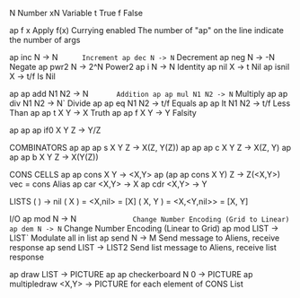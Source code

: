 ﻿N		Number
xN	Variable
t		True
f		False

ap f x	Apply f(x)
	Currying enabled
	The number of "ap" on the line indicate the number of args

ap inc N -> N`		Increment
ap dec N -> N`		Decrement
ap neg N -> -N  	Negate
ap pwr2 N -> 2^N 	Power2
ap i N -> N				Identity
ap nil X -> t			Nil
ap isnil X -> t/f Is Nil

ap ap add N1 N2 -> N`		Addition
ap ap mul N1 N2 -> N`		Multiply
ap ap div N1 N2 -> N`		Divide
ap ap eq N1 N2 -> t/f		Equals
ap ap lt N1 N2 -> t/f   Less Than
ap ap t X Y -> X				Truth
ap ap f X Y -> Y  			Falsity

ap ap ap if0 X Y Z -> Y/Z

COMBINATORS
ap ap ap s X Y Z -> X(Z, Y(Z))
ap ap ap c X Y Z -> X(Z, Y)
ap ap ap b X Y Z -> X(Y(Z))

CONS CELLS
ap ap cons X Y -> <X,Y>
ap (ap ap cons X Y) Z -> Z(<X,Y>)
vec = cons	Alias
ap car <X,Y> -> X
ap cdr <X,Y> -> Y

LISTS
( ) -> nil
( X ) = <X,nil> = [X]
( X, Y ) = <X,<Y,nil>> = [X, Y]

I/O
ap mod N -> N`				Change Number Encoding (Grid to Linear)
ap dem N -> N`				Change Number Encoding (Linear to Grid)
ap mod LIST -> LIST`	Modulate all in list
ap send N -> M  			Send message to Aliens, receive response
ap send LIST -> LIST2 Send list message to Aliens, receive list response

ap draw LIST -> PICTURE
ap ap checkerboard N 0 -> PICTURE
ap multipledraw <X,Y> -> PICTURE for each element of CONS List

